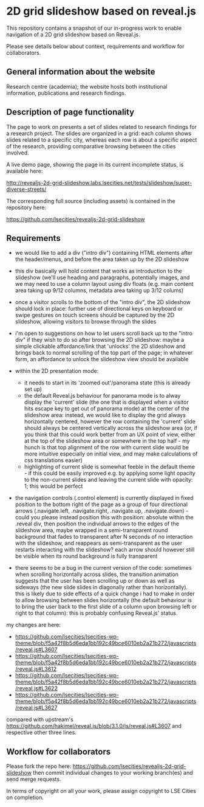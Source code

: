 # 2D grid slideshow based on reveal.js

This repository contains a snapshot of our in-progress work to enable
navigation of a 2D grid slideshow based on Reveal.js.

Please see details below about context, requirements and workflow for collaborators.

## General information about the website

Research centre (academia); the website hosts both institutional information,
publications and research findings.

## Description of page functionality

The page to work on presents a set of slides related to research findings for a
research project. The slides are organized in a grid: each column shows slides
related to a specific city, whereas each row is about a specific aspect of the
research, providing comparative browsing between the cities involved.

A live demo page, showing the page in its current incomplete status, is available here:

http://revealjs-2d-grid-slideshow.labs.lsecities.net/tests/slideshow/super-diverse-streets/

The corresponding full source (including assets) is contained in the repository here:

https://github.com/lsecities/revealjs-2d-grid-slideshow

## Requirements

* we would like to add a div ("intro div") containing HTML elements
  after the header/menus, and before the area taken up by the 2D
  slideshow

* this div basically will hold content that works as introduction to
  the slideshow (we'll use heading and paragraphs, potentially images,
  and we may need to use a column layout using div floats (e.g. main
  content area taking up 9/12 columns, metadata area taking up 3/12
  colums)

* once a visitor scrolls to the bottom of the "intro div", the 2D
  slideshow should lock in place: further use of directional keys on
  keyboard or swipe gestures on touch screens should be captured by the
  2D slideshow, allowing visitors to browse through the slides

* i'm open to suggestions on how to let users scroll back up to the
  "intro div" if they wish to do so after browsing the 2D slideshow:
  maybe a simple clickable affordance/link that 'unlocks' the 2D
  slideshow and brings back to normal scrolling of the top part of the
  page; in whatever form, an affordance to unlock the slideshow view
  should be available

* within the 2D presentation mode:

  * it needs to start in its 'zoomed out'/panorama state (this is already set up)
  * the default Reveal.js behaviour for panorama mode is to alway
    display the 'current' slide (the one that is displayed when a visitor
    hits escape key to get out of panorama mode) at the center of the
    slideshow area: instead, we would like to display the grid always
    horizontally centered, however the row containing the 'current' slide
    should always be centered vertically across the slideshow area (or, if
    you think that this could work better from an UX point of view, either
    at the top of the slideshow area or somewhere in the top half - my
    hunch is that top alignment of the row with current slide would be
    more intuitive especially on initial view, and may make calculations
    of css translations easier)
  * highlighting of current slide is somewhat feeble in the default
    theme - if this could be easily improved e.g. by applying some light
    opacity to the non-current slides and leaving the current slide with
    opacity: 1; this would be perfect

* the navigation controls (.control element) is currently displayed in
  fixed position to the bottom right of the page as a group of four
  directional arrows (.navigate.left, .navigate.right, .navigate.up,
  .navigate.down) - could you please instead position this with
  position: absolute within the .reveal div, then position the
  individual arrows to the edges of the slideshow area, maybe wrapped in
  a semi-transparent round background that fades
  to transparent after N seconds of no interaction with the slideshow,
  and reappears as semi-transparent as the user restarts interacting
  with the slideshow? each arrow should however still be visible when
  its round background is fully transparent

* there seems to be a bug in the current version of the code:
  sometimes when scrolling horizontally across slides, the transition
  animation suggests that the user has been scrolling up or down as well
  as sideways (the new slide slides in diagonally rather than
  horizontally). this is likely due to side effects of a
  quick change i had to make in order to allow browsing between slides
  horizontally (the default behaviour is to bring the user back to the
  first slide of a column upon browsing left or right to that column):
  this is probably confusing Reveal.js' status.

my changes are here:
* https://github.com/lsecities/lsecities-wp-theme/blob/f5a42f8b5d6eda1bb192c49bce6010eb2a21b272/javascripts/reveal.js#L3607
* https://github.com/lsecities/lsecities-wp-theme/blob/f5a42f8b5d6eda1bb192c49bce6010eb2a21b272/javascripts/reveal.js#L3612
* https://github.com/lsecities/lsecities-wp-theme/blob/f5a42f8b5d6eda1bb192c49bce6010eb2a21b272/javascripts/reveal.js#L3622
* https://github.com/lsecities/lsecities-wp-theme/blob/f5a42f8b5d6eda1bb192c49bce6010eb2a21b272/javascripts/reveal.js#L3627

compared with upstream's
https://github.com/hakimel/reveal.js/blob/3.1.0/js/reveal.js#L3607 and
respective other three lines.

## Workflow for collaborators

Please fork the repo here:
https://github.com/lsecities/revealjs-2d-grid-slideshow
then commit individual changes to your working branch(es) and send merge requests.

In terms of copyright on all your work, please assign copyright to LSE Cities
on completion.
